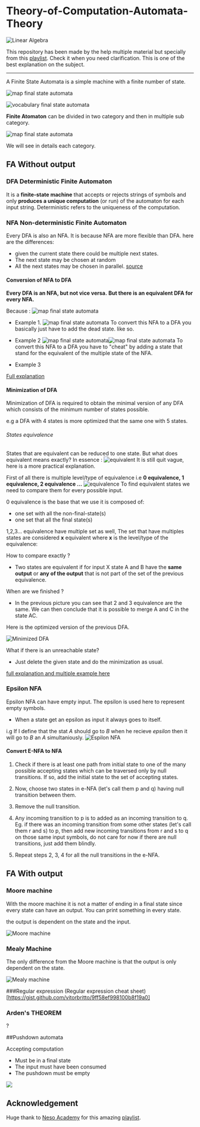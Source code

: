 # Theory-of-Computation-Automata-Theory
![Linear Algebra](assets/banner.jpg)

This repository has been made by the help multiple material but specially from this [playlist](https://www.youtube.com/watch?v=58N2N7zJGrQ&list=PLBlnK6fEyqRgp46KUv4ZY69yXmpwKOIev&index=1). Check it when you need clarification. This is one of the best  explanation on the subject.
_______________________
A Finite State Automata is a simple machine with a finite number of state.

![map final state automata](assets/FSA_example.PNG)

![vocabulary final state automata](assets/FSA.PNG)

**Finite Atomaton** can be divided in two category and then in multiple sub category.

![map final state automata](assets/FSA_Map.PNG)

We will see in details each category.
## FA Without output
### DFA Deterministic Finite Automaton
It is a **finite-state machine** that accepts or rejects strings of symbols and only **produces a unique computation** (or run) of the automaton for each input string. Deterministic refers to the uniqueness of the computation.

### NFA Non-deterministic Finite Automaton
Every DFA is also an NFA. It is because NFA are more flexible than DFA. here are the differences:
- given the current state there could be multiple next states.
- The next state may be chosen at random
- All the next states may be chosen in parallel.
[source](https://www.youtube.com/watch?v=ehy0jGIYRtE&list=PLBlnK6fEyqRgp46KUv4ZY69yXmpwKOIev&index=10)
#### Conversion of NFA to DFA
**Every DFA is an NFA, but not vice versa.**
**But there is an equivalent DFA for every NFA.**

Because :
![map final state automata](assets/Dell_NFA_andDFA.PNG)

- Example 1.
![map final state automata](assets/Convertion_NFA_to_DFA.PNG)
To convert this NFA to a DFA you basically just have to add the dead state. like so.

- Example 2
![map final state automata](assets/conv.PNG)![map final state automata](assets/conv21.PNG)
To convert this NFA to a DFA you have to "cheat" by adding a state that stand for the equivalent of the multiple state of the NFA.

- Example 3

[Full explanation](https://www.youtube.com/watch?v=--CSVsFIDng&list=PLBlnK6fEyqRgp46KUv4ZY69yXmpwKOIev&index=15)
#### Minimization of DFA
Minimization of DFA is required to obtain the minimal version of any DFA which consists of the minimum number of states possible.

e.g a DFA with 4 states is more optimized that the same one with 5 states.

###### States equivalence
States that are equivalent can be reduced to one state. But what does equivalent means exactly?
In essence :
![equivalent](assets/equivalence.PNG)
It is still quit vague, here is a more practical explanation.

First of all there is multiple level/type of equivalence i.e **0 equivalence, 1 equivalence, 2 equivalence ...**
![equivalence](assets/equ.PNG)
To find equivalent states we need to compare them for every possible input.

0 equivalence is the base that we use
it is composed of:
- one set with all the non-final-state(s)
- one set that all the final state(s)

1,2,3... equivalence have multiple set as well, The set that have multiples states are considered **x** equivalent where **x** is the level/type of the equivalence:

How to compare exactly ?
- Two states are equivalent if for input X state A and B have the **same output** or **any of the output** that is not part of the set of the previous equivalence.

When are we finished ?
- In the previous picture you can see that 2 and 3 equivalence are the same.
We can then conclude that it is possible to merge A and C in the state AC.

Here is the optimized version of the previous DFA.

![Minimized DFA](assets/minimized_DFA.PNG)

What if there is an unreachable state?
- Just delete the given state and do the minimization as usual.

[full explanation and multiple example  here](https://www.youtube.com/watch?v=hOzc4BUIXRk&list=PLBlnK6fEyqRgp46KUv4ZY69yXmpwKOIev&index=20)
### Epsilon NFA
Epsilon NFA can have empty input.
The epsilon is used here to represent empty symbols.

- When a state get an epsilon as input it always goes to itself.

i.g If I define that the stat *A* should go to *B* when he recieve *epsilon* then it will go to *B* an *A* simultaniously.
![Espilon NFA](assets/epsilon_NFA.PNG)
#### Convert E-NFA to NFA

1. Check if there is at least one path from initial state to one of the many possible accepting states which can be traversed only by null transitions. If so, add the initial state to the set of accepting states.

2. Now, choose two states in e-NFA (let's call them p and q) having null transition between them.

2. Remove the null transition.

3. Any incoming transition to p is to added as an incoming transition to q.
Eg. if there was an incoming transition from some other states (let's call them r and s) to p, then add new incoming transitions from r and s to q on those same input symbols, do not care for now if there are null transitions, just add them blindly.

4. Repeat steps 2, 3, 4 for all the null transitions in the e-NFA.  



## FA With output
### Moore machine
With the moore machine it is not a matter of ending in a final state since every state can have an output. You can print something in every state.

the output is dependent on the state and the input.

![Moore machine](/assets/moore.png)
[]()

### Mealy Machine
The only difference from the Moore machine is that the output is only dependent on the state.

![Mealy machine](/assets/mealy.png)

###Regular expression
(Regular expression cheat sheet)[https://gist.github.com/vitorbritto/9ff58ef998100b8f19a0]

### Arden's THEOREM
?

##Pushdown automata

Accepting computation
- Must be in a final state
- The input must have been consumed
- The pushdown must be empty

![](assets/README-b308a615.png)

## Acknowledgement
Huge thank to [Neso Academy](https://www.youtube.com/channel/UCQYMhOMi_Cdj1CEAU-fv80A) for this amazing [playlist](https://www.youtube.com/watch?v=58N2N7zJGrQ&list=PLBlnK6fEyqRgp46KUv4ZY69yXmpwKOIev&index=1).

